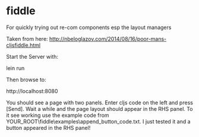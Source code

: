 # fiddle
For quickly trying out re-com components esp the layout managers

Taken from here: http://nbeloglazov.com/2014/08/16/poor-mans-cljsfiddle.html

Start the Server with:

lein run

Then browse to:

http://localhost:8080

You should see a page with two panels. Enter cljs code on the left and press [Send]. Wait a while and the page layout should appear in the RHS panel. To it see working use the example code from YOUR_ROOT\fiddle\examples\append_button_code.txt. I just tested it and a button appeared in the RHS panel! 
